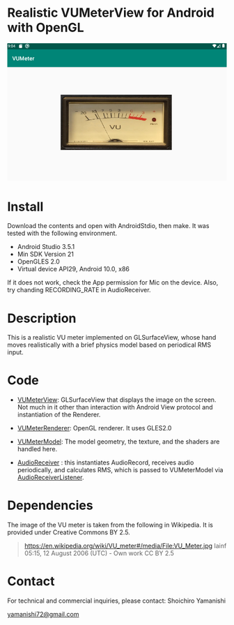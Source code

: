 # Realistic VUMeterView for Android with OpenGL

![alt text](docs/Screenshot.png "Screen Shot")

# Install
Download the contents and open with AndroidStdio, then make.
It was tested with the following environment.

* Android Studio 3.5.1
* Min SDK Version 21
* OpenGLES 2.0
* Virtual device API29, Android 10.0, x86

If it does not work, check the App permission for Mic on the device.
Also, try chanding RECORDING_RATE in AudioReceiver.

# Description
This is a realistic VU meter implemented on GLSurfaceView, whose hand moves realistically
with a brief physics model based on periodical RMS input.


# Code

* [VUMeterView](app/src/main/java/com/example/vumeter/VUMeterView.java): GLSurfaceView that displays the image on the screen. Not much in it other than interaction with Android View protocol and instantiation of the Renderer.

* [VUMeterRenderer](app/src/main/java/com/example/vumeter/VUMeterRenderer.java): OpenGL renderer. It uses GLES2.0

* [VUMeterModel](app/src/main/java/com/example/vumeter/VUMeterModel.java): The model geometry, the texture, and the shaders are handled here.

* [AudioReceiver](app/src/main/java/com/example/vumeter/AudioReceiver.java) : this instantiates AudioRecord, receives audio periodically, and calculates RMS, which is passed to VUMeterModel via [AudioReceiverListener](app/src/main/java/com/example/vumeter/AudioReceiverListener.java).


# Dependencies

The image of the VU meter is taken from the following in Wikipedia.
It is provided under Creative Commons BY 2.5.

>   https://en.wikipedia.org/wiki/VU_meter#/media/File:VU_Meter.jpg
>   Iainf 05:15, 12 August 2006 (UTC) - Own work CC BY 2.5

# Contact

For technical and commercial inquiries, please contact: Shoichiro Yamanishi

yamanishi72@gmail.com
